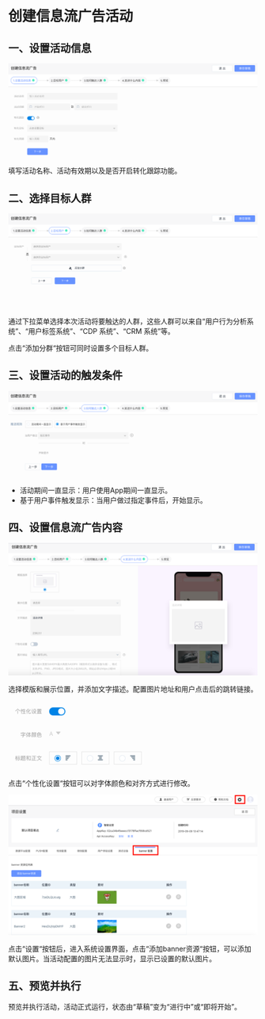 # 创建信息流广告活动

## 一、设置活动信息

![&#x7B2C;&#x4E00;&#x6B65;&#xFF1A;&#x8BBE;&#x7F6E;&#x6D3B;&#x52A8;&#x4FE1;&#x606F;](../../../.gitbook/assets/guang-gao-huo-dong-ming-cheng-.png)

填写活动名称、活动有效期以及是否开启转化跟踪功能。

## 二、选择目标人群

![&#x7B2C;&#x4E8C;&#x6B65;&#xFF1A;&#x9009;&#x62E9;&#x76EE;&#x6807;&#x4EBA;&#x7FA4;](../../../.gitbook/assets/guang-gao-tian-jia-fen-qun-.png)

通过下拉菜单选择本次活动将要触达的人群，这些人群可以来自“用户行为分析系统”、“用户标签系统”、“CDP 系统”、“CRM 系统”等。

点击“添加分群“按钮可同时设置多个目标人群。

## 三、设置活动的触发条件

![&#x7B2C;&#x4E09;&#x6B65;&#xFF1A;&#x8BBE;&#x7F6E;&#x6D3B;&#x52A8;&#x7684;&#x89E6;&#x53D1;&#x6761;&#x4EF6;](../../../.gitbook/assets/xin-xi-liu-guang-gao-chu-da-.png)

* 活动期间一直显示：用户使用App期间一直显示。
* 基于用户事件触发显示：当用户做过指定事件后，开始显示。

## 四、设置信息流广告内容

![&#x7B2C;&#x56DB;&#x6B65;&#xFF1A;&#x8BBE;&#x7F6E;&#x4FE1;&#x606F;&#x6D41;&#x5E7F;&#x544A;&#x5185;&#x5BB9;](../../../.gitbook/assets/xin-xi-liu-guang-gao-nei-rong-.png)

选择模版和展示位置，并添加文字描述。配置图片地址和用户点击后的跳转链接。



![&#x4E2A;&#x6027;&#x5316;&#x8BBE;&#x7F6E;](../../../.gitbook/assets/xin-xi-liu-guang-gao-ge-xing-hua-.png)

点击“个性化设置“按钮可以对字体颜色和对齐方式进行修改。





![](../../../.gitbook/assets/banner-she-zhi-.png)

点击“设置“按钮后，进入系统设置界面，点击“添加banner资源“按钮，可以添加默认图片。当活动配置的图片无法显示时，显示已设置的默认图片。

## 五、预览并执行

预览并执行活动，活动正式运行，状态由“草稿”变为“进行中”或“即将开始”。

